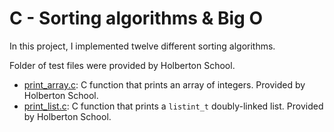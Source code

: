 # C - Sorting algorithms & Big O

In this project, I implemented twelve different sorting algorithms.


Folder of test files were provided by Holberton School.

* [print_array.c](./print_array.c): C function that prints an array of
integers. Provided by Holberton School.
* [print_list.c](./print_list.c): C function that prints a `listint_t`
doubly-linked list. Provided by Holberton School.
